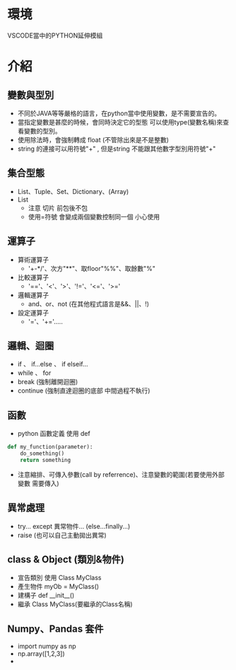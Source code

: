 # 環境
VSCODE當中的PYTHON延伸模組
# 介紹
## 變數與型別
- 不同於JAVA等等嚴格的語言，在python當中使用變數，是不需要宣告的。
- 當指定變數是甚麼的時候，會同時決定它的型態 可以使用type(變數名稱)來查看變數的型別。
- 使用除法時，會強制轉成 float (不管除出來是不是整數)
- string 的連接可以用符號"+" , 但是string 不能跟其他數字型別用符號"+"  
## 集合型態
- List、Tuple、Set、Dictionary、(Array)
- List 
  - 注意 切片 前包後不包
  - 使用=符號 會變成兩個變數控制同一個 小心使用
## 運算子
- 算術運算子
  - '+-*/'、次方"**"、取floor"%%"、取餘數"%"
- 比較運算子
  - '=='、'<'、'>'、'!='、'<='、'>='
- 邏輯運算子
  - and、or、not (在其他程式語言是&&、||、!)
- 設定運算子
  - '='、'+='.....
## 邏輯、迴圈
- if 、 if...else 、 if elseif...
- while 、 for
- break (強制離開迴圈)
- continue (強制直達迴圈的底部 中間過程不執行)
## 函數 
- python 函數定義 使用 def 
```python
def my_function(parameter):
    do_something() 
    return something
```
- 注意縮排、可傳入參數(call by referrence)、注意變數的範圍(若要使用外部變數 需要傳入)
##  異常處理 
- try... except 異常物件... (else...finally...)
- raise (也可以自己主動拋出異常) 
## class & Object (類別&物件)
- 宣告類別 使用 Class MyClass
- 產生物件 myOb = MyClass()
- 建構子 def \_\_init\_\_()
- 繼承 Class MyClass(要繼承的Class名稱) 

## Numpy、Pandas 套件
- import numpy as np 
- np.array([1,2,3])
-  
```python

```